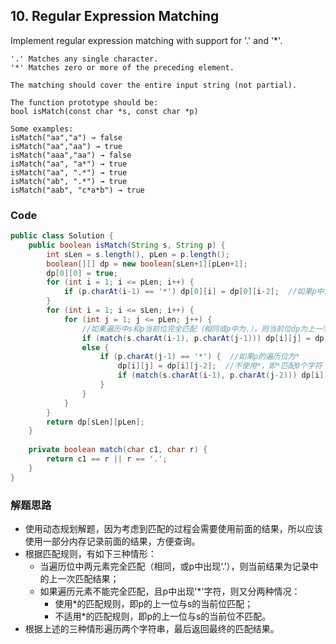 ## 10. Regular Expression Matching

Implement regular expression matching with support for '.' and '*'.

```
'.' Matches any single character.
'*' Matches zero or more of the preceding element.

The matching should cover the entire input string (not partial).

The function prototype should be:
bool isMatch(const char *s, const char *p)

Some examples:
isMatch("aa","a") → false
isMatch("aa","aa") → true
isMatch("aaa","aa") → false
isMatch("aa", "a*") → true
isMatch("aa", ".*") → true
isMatch("ab", ".*") → true
isMatch("aab", "c*a*b") → true
```

### Code

```java
public class Solution {
    public boolean isMatch(String s, String p) {
        int sLen = s.length(), pLen = p.length();
        boolean[][] dp = new boolean[sLen+1][pLen+1];
        dp[0][0] = true;
        for (int i = 1; i <= pLen; i++) {
            if (p.charAt(i-1) == '*') dp[0][i] = dp[0][i-2];  //如果p中为*则比较p中前两位的字符
        }
        for (int i = 1; i <= sLen; i++) {
            for (int j = 1; j <= pLen; j++) {
                //如果遍历中s和p当前位完全匹配（相同或p中为.），则当前位dp为上一字符的dp
                if (match(s.charAt(i-1), p.charAt(j-1))) dp[i][j] = dp[i-1][j-1];  
                else {
                    if (p.charAt(j-1) == '*') {  //如果p的遍历位为*
                        dp[i][j] = dp[i][j-2];  //不使用*，即*匹配0个字符
                        if (match(s.charAt(i-1), p.charAt(j-2))) dp[i][j] |= dp[i-1][j];  //使用*，即找上一位匹配字符
                    }
                }
            }
        }
        return dp[sLen][pLen];
    }
    
    private boolean match(char c1, char r) {
        return c1 == r || r == '.';
    }
}
```

### 解题思路
* 使用动态规划解题，因为考虑到匹配的过程会需要使用前面的结果，所以应该使用一部分内存记录前面的结果，方便查询。
* 根据匹配规则，有如下三种情形：
	* 当遍历位中两元素完全匹配（相同，或p中出现‘.’），则当前结果为记录中的上一次匹配结果；
	* 如果遍历元素不能完全匹配，且p中出现'*'字符，则又分两种情况：
		* 使用*的匹配规则，即p的上一位与s的当前位匹配；
		* 不适用*的匹配规则，即p的上一位与s的当前位不匹配。
* 根据上述的三种情形遍历两个字符串，最后返回最终的匹配结果。